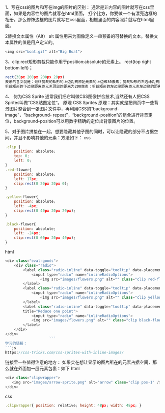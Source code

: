 1、写在css的图片和写在img的图片的区别：
通常是非内容的图片就写在css里面，如果是内容性的图片就写在html里面，
打个比方，你要做一个有漂亮边框的相册。那么修饰边框的图片就写在css里面，相框里面的内容照片就写在html里面。

2替换文本属性（Alt）
alt 属性用来为图像定义一串预备的可替换的文本。替换文本属性的值是用户定义的。
```js
<img src="boat.gif" alt="Big Boat">
```
3、clip:rect矩形剪裁只能作用于position:absolute的元素上。
  rect(top right bottom left)；
```js
rect(30px 200px 200px 20px)
表示的含义就是：最终剪裁的矩形的上边距离原始元素的上边缘30像素；剪裁矩形的右边缘距离原元素左边缘的距离是200像素；
剪裁矩形的下边缘距离原元素顶部的距离为200像素；剪裁矩形的左边缘距离原元素左边缘的距离时20像素。
```

4、
何为CSS Sprite
通常我们把它叫做CSS图像拼合技术,当然还有人把CSS Sprites叫做”CSS贴图定位”。
原理
CSS Sprites 原理：其实就是把网页中一些背景图片整合到一张图片文件中，再利用CSS的“background-image”，“background- repeat”，“background-position”的组合进行背景定位，background-position可以用数字精确的定位出背景图片的位置。

5、对于图片拼接在一起，想要隐藏其他子图的同时，可以让隐藏的部分不占据空间，并且不影响其他的元素：方法如下：
css
```js
.clip {
	position: absolute;
	top: 0;
	left: 0;
}
.red-flower{
	position: absolute;
	left: 17px;
	clip:rect(0 20px 20px 0);
}

.yellow-flower{
	position: absolute;
	left: -4px;
	clip:rect(0 40px 20px 20px);
}

.black-flower{
	position: absolute;
	left: -24px;
	clip:rect(0 60px 20px 40px);
}
```
html
```js
<div class="eval-goods">
	<div class="radio">
		<label class="radio-inline" data-toggle="tooltip" data-placement="bottom" title="Plus one point">
			<input type="radio" name="inlineRadioOptions">
				<img src="images/flowers.png" alt="" class="clip red-flower" style=""/>
		</label>
		<label class="radio-inline" data-toggle="tooltip" data-placement="bottom" title="Plus no point">
			<input type="radio" name="inlineRadioOptions">
				<img src="images/flowers.png" alt="" class="clip yellow-flower" style=""/>
		</label>
		<label class="radio-inline" data-toggle="tooltip" data-placement="bottom" 
		title="Reduce one point">
			<input type="radio" name="inlineRadioOptions">
			<img src="images/flowers.png" alt="" class="clip black-flower" style=""/>
		</label>
	</div>
</div>
					```
学习的链接：
```js
https://css-tricks.com/css-sprites-with-inline-images/
```
链接里一些值得注意的地方：
如果实在想让显示的图片所在的元素占据空间，那么就在外面加一层元素包裹：如下
html
```js
<div class="clipwrapper">
   <img src="images/arrow-sprite.png" alt="arrow" class="clip pos-1" />
</div>
```
css
```js
.clipwrapper{ position: relative; height: 48px; width: 48px; }
```
